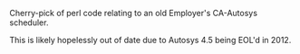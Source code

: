 Cherry-pick of perl code relating to an old Employer's CA-Autosys scheduler.

This is likely hopelessly out of date due to Autosys 4.5 being EOL'd in 2012.
